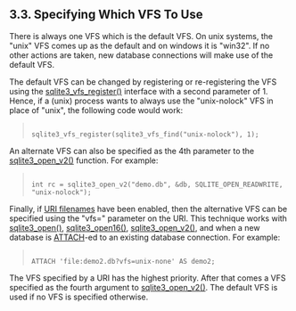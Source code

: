 ## 3\.3\. Specifying Which VFS To Use



There is always one VFS which is the default VFS. On unix systems,
the "unix" VFS comes up as the default and on windows it is "win32".
If no other actions are taken, new database connections will make use
of the default VFS.




The default VFS can be changed by registering or re\-registering the
VFS using the [sqlite3\_vfs\_register()](c3ref/vfs_find.html) interface with a second parameter
of 1\. Hence, if a (unix) process wants to always use the "unix\-nolock" VFS 
in place of "unix", the following code would work:




> ```
> 
> sqlite3_vfs_register(sqlite3_vfs_find("unix-nolock"), 1);
> 
> ```



An alternate VFS can also be specified as the 4th parameter to the
[sqlite3\_open\_v2()](c3ref/open.html) function. For example:




> ```
> 
> int rc = sqlite3_open_v2("demo.db", &db, SQLITE_OPEN_READWRITE, "unix-nolock");
> 
> ```



Finally, if [URI filenames](uri.html) have been enabled, then the alternative
VFS can be specified using the "vfs\=" parameter on the URI. This technique
works with [sqlite3\_open()](c3ref/open.html), [sqlite3\_open16()](c3ref/open.html), [sqlite3\_open\_v2()](c3ref/open.html), and
when a new database is [ATTACH](lang_attach.html)\-ed to an existing database connection.
For example:




> ```
> 
> ATTACH 'file:demo2.db?vfs=unix-none' AS demo2;
> 
> ```



The VFS specified by a URI has the highest priority. After that comes
a VFS specified as the fourth argument to [sqlite3\_open\_v2()](c3ref/open.html). The
default VFS is used if no VFS is specified otherwise.




